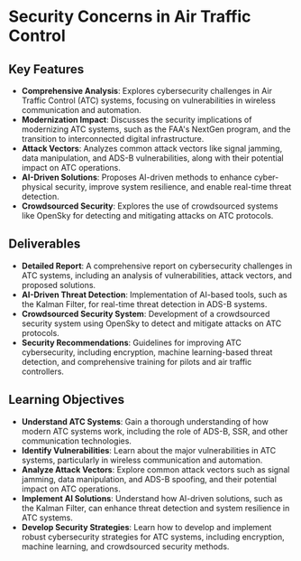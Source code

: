 # Security Concerns in Air Traffic Control

## Key Features
- **Comprehensive Analysis**: Explores cybersecurity challenges in Air Traffic Control (ATC) systems, focusing on vulnerabilities in wireless communication and automation.
- **Modernization Impact**: Discusses the security implications of modernizing ATC systems, such as the FAA's NextGen program, and the transition to interconnected digital infrastructure.
- **Attack Vectors**: Analyzes common attack vectors like signal jamming, data manipulation, and ADS-B vulnerabilities, along with their potential impact on ATC operations.
- **AI-Driven Solutions**: Proposes AI-driven methods to enhance cyber-physical security, improve system resilience, and enable real-time threat detection.
- **Crowdsourced Security**: Explores the use of crowdsourced systems like OpenSky for detecting and mitigating attacks on ATC protocols.

## Deliverables
- **Detailed Report**: A comprehensive report on cybersecurity challenges in ATC systems, including an analysis of vulnerabilities, attack vectors, and proposed solutions.
- **AI-Driven Threat Detection**: Implementation of AI-based tools, such as the Kalman Filter, for real-time threat detection in ADS-B systems.
- **Crowdsourced Security System**: Development of a crowdsourced security system using OpenSky to detect and mitigate attacks on ATC protocols.
- **Security Recommendations**: Guidelines for improving ATC cybersecurity, including encryption, machine learning-based threat detection, and comprehensive training for pilots and air traffic controllers.

## Learning Objectives
- **Understand ATC Systems**: Gain a thorough understanding of how modern ATC systems work, including the role of ADS-B, SSR, and other communication technologies.
- **Identify Vulnerabilities**: Learn about the major vulnerabilities in ATC systems, particularly in wireless communication and automation.
- **Analyze Attack Vectors**: Explore common attack vectors such as signal jamming, data manipulation, and ADS-B spoofing, and their potential impact on ATC operations.
- **Implement AI Solutions**: Understand how AI-driven solutions, such as the Kalman Filter, can enhance threat detection and system resilience in ATC systems.
- **Develop Security Strategies**: Learn how to develop and implement robust cybersecurity strategies for ATC systems, including encryption, machine learning, and crowdsourced security methods.
